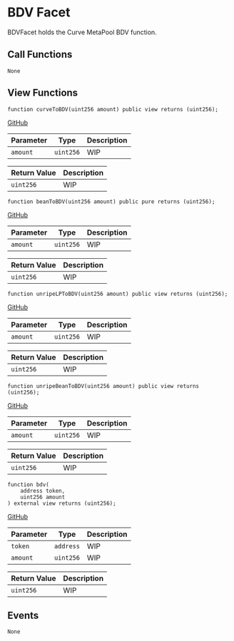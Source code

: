 # BDV Facet

BDVFacet holds the Curve MetaPool BDV function.

## Call Functions

```
None
```

## View Functions

```solidity
function curveToBDV(uint256 amount) public view returns (uint256);
```
[GitHub](https://github.com/BeanstalkFarms/Beanstalk/blob/master/protocol/contracts/farm/facets/BDVFacet.sol#L19)

| Parameter | Type      | Description |
|-----------|-----------|-------------|
| `amount`  | `uint256` | WIP         |

| Return Value | Description |
|--------------|-------------|
| `uint256`    | WIP         |

```solidity
function beanToBDV(uint256 amount) public pure returns (uint256);
```
[GitHub](https://github.com/BeanstalkFarms/Beanstalk/blob/master/protocol/contracts/farm/facets/BDVFacet.sol#L23)

| Parameter | Type      | Description |
|-----------|-----------|-------------|
| `amount`  | `uint256` | WIP         |

| Return Value | Description |
|--------------|-------------|
| `uint256`    | WIP         |

```solidity
function unripeLPToBDV(uint256 amount) public view returns (uint256);
```
[GitHub](https://github.com/BeanstalkFarms/Beanstalk/blob/master/protocol/contracts/farm/facets/BDVFacet.sol#L27)

| Parameter | Type      | Description |
|-----------|-----------|-------------|
| `amount`  | `uint256` | WIP         |

| Return Value | Description |
|--------------|-------------|
| `uint256`    | WIP         |

```solidity
function unripeBeanToBDV(uint256 amount) public view returns (uint256);
```
[GitHub](https://github.com/BeanstalkFarms/Beanstalk/blob/master/protocol/contracts/farm/facets/BDVFacet.sol#L33)

| Parameter | Type      | Description |
|-----------|-----------|-------------|
| `amount`  | `uint256` | WIP         |

| Return Value | Description |
|--------------|-------------|
| `uint256`    | WIP         |

```solidity
function bdv(
    address token, 
    uint256 amount
) external view returns (uint256);
```
[GitHub](https://github.com/BeanstalkFarms/Beanstalk/blob/master/protocol/contracts/farm/facets/BDVFacet.sol#L37)

| Parameter | Type      | Description |
|-----------|-----------|-------------|
| `token`   | `address` | WIP         |
| `amount`  | `uint256` | WIP         |

| Return Value | Description |
|--------------|-------------|
| `uint256`    | WIP         |

## Events

```solidity
None
```
